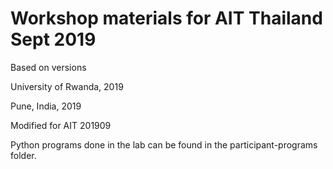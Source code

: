 # Workshop materials for AIT Thailand Sept 2019

Based on versions  

University of Rwanda, 2019

Pune, India, 2019

Modified for AIT 201909 <br/>

Python programs done in the lab can be found in the participant-programs folder.
